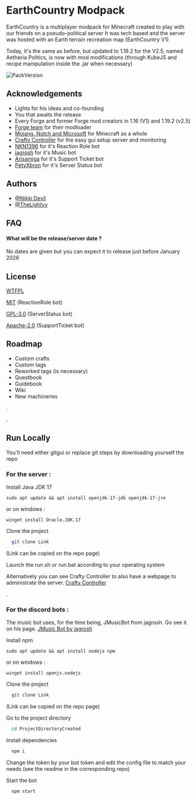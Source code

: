 
# EarthCountry Modpack 

EarthCountry is a multiplayer modpack for Minecraft created to play with our friends on a pseudo-political server It was tech based and the server was hosted with an Earth terrain recreation map (EarthCountry V1)

Today, it's the same as before, but updated to 1.19.2 for the V2.5, named Aetheria Politics, is now with mod modifications (through KubeJS and recipe manipulation inside the .jar when necessary)

![PackVersion](https://img.shields.io/badge/dynamic/json?url=https%3A%2F%2Fraw.githubusercontent.com%2FEarthCountry-modpack%2FMinecraft-Instance-Files%2FDev%2FV&query=%24.Version&label=PackVersion%20&color=)

## Acknowledgements

 - Lights for his ideas and co-founding
 - You that awaits the release
 - Every Forge and former Forge mod creators in 1.16 (V1) and 1.19.2 (v2.5)
 - [Forge team](https://files.minecraftforge.net/) for their modloader
 - [Mojang, Notch and Microsoft](https://www.minecraft.net/) for Minecraft as a whole
 - [Crafty Controller](https://wiki.craftycontrol.com/en/4/) for the easy gui setup server and monitoring
 - [NKN1396](https://github.com/NKN1396/Discord-EmojiToRole) for it's Reaction Role bot
 - [jagrosh](https://github.com/jagrosh/MusicBot) for it's Music bot
 - [Arisamiga](https://github.com/Arisamiga/Discord-Ticket-Bot) for it's Support Ticket bot
 - [PetyXbron](https://github.com/PetyXbron/minecraft-bot) for it's Server Status bot

## Authors

- [@Nikki Devil](https://github.com/nikki-devil)
- [@TheLightyy](https://github.com/TheLightyy)

## FAQ

#### What will be the release/server date ?

No dates are given but you can expect it to release just before January 2026

#### 




## License

[WTFPL](http://www.wtfpl.net/)

[MIT](https://choosealicense.com/licenses/mit/) (ReactionRole bot)

[GPL-3.0](https://www.gnu.org/licenses/gpl-3.0.fr.html) (ServerStatus bot)

[Apache-2.0](https://www.apache.org/licenses/LICENSE-2.0) (SupportTicket bot)

## Roadmap

- Custom crafts
- Custom tags
- Reworked tags (is necessary)
- Questbook
- Guidebook
- Wiki
- New machineries

.

.
## Run Locally
You'll need either gitgui or replace git steps by downloading yourself the repo
### For the server :
Install Java JDK 17
```
sudo apt update && apt install openjdk-17-jdk openjdk-17-jre
```
or on windows :
```
winget install Oracle.JDK.17
```

Clone the project

```bash
  git clone Link
```
(Link can be copied on the repo page)

Launch the run.sh or run.bat according to your operating system

Alternatively you can see Crafty Controller to also have a webpage to administrate the server.
[Crafty Controller](https://wiki.craftycontrol.com/en/4/)

.
### For the discord bots :

The music bot uses, for the time being, JMusicBot from jagrosh. Go see it on his page.
[JMusic Bot by jagrosh](https://github.com/jagrosh/MusicBot)

Install npm
```
sudo apt update && apt install nodejs npm
```
or on windows :
```
winget install openjs.nodejs
```

Clone the project

```bash
  git clone Link
```
(Link can be copied on the repo page)

Go to the project directory

```bash
  cd ProjectDirectoryCreated
```

Install dependencies

```bash
  npm i
```

Change the token by your bot token and edit the config file to match your needs (see the readme in the corresponding repo)

Start the bot

```bash
  npm start
```

